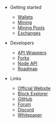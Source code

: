 - Getting started

  - [Wallets](wallets.md)
  - [Mining](mining.md)
  - [Mining Pools](mining-pools.md)
  - [Exchanges](exchanges.md)
  
- Developers

  - [API Wrappers](api-wrappers.md)
  - [Forks](forks.md)
  - [Node API](node-api.md)
  - [Roadmap](roadmap.md)

- Links
  - [Official Website](https://arionum.com)
  - [Block Explorer](https://arionum.info)
  - [GitHub](https://github.com/arionum)
  - [Forum](https://forum.arionum.com)
  - [Discord](https://discordapp.com/invite/ZkrFqt4)
  - [Whitepaper](https://arionum.com/wp.pdf)
